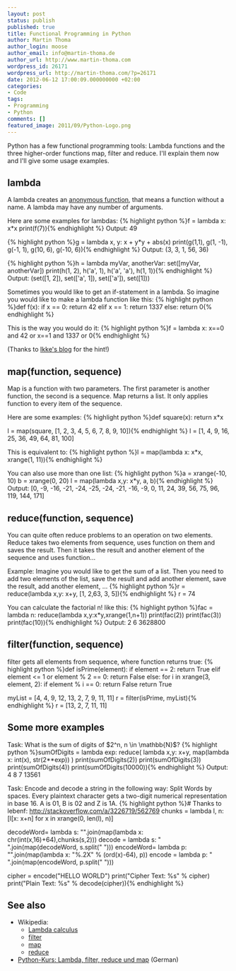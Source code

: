```yaml
---
layout: post
status: publish
published: true
title: Functional Programming in Python
author: Martin Thoma
author_login: moose
author_email: info@martin-thoma.de
author_url: http://www.martin-thoma.com
wordpress_id: 26171
wordpress_url: http://martin-thoma.com/?p=26171
date: 2012-06-12 17:00:09.000000000 +02:00
categories:
- Code
tags:
- Programming
- Python
comments: []
featured_image: 2011/09/Python-Logo.png
---
```

Python has a few functional programming tools: Lambda functions and the three higher-order functions map, filter and reduce. I'll explain them now and I'll give some usage examples.

<h2>lambda</h2>
A lambda creates an <a href="http://en.wikipedia.org/wiki/Anonymous_function">anonymous function</a>, that means a function without a name. A lambda may have any number of arguments.

Here are some examples for lambdas:
{% highlight python %}f = lambda x: x*x
print(f(7)){% endhighlight %}
Output: 49

{% highlight python %}g = lambda x, y: x + y*y + abs(x)
print(g(1,1), g(1, -1), g(-1, 1), g(10, 6), g(-10, 6)){% endhighlight %}
Output: (3, 3, 1, 56, 36)

{% highlight python %}h = lambda myVar, anotherVar: set([myVar, anotherVar])
print(h(1, 2), h('a', 1), h('a', 'a'), h(1, 1)){% endhighlight %}
Output: (set([1, 2]), set(['a', 1]), set(['a']), set([1]))

Sometimes you would like to get an if-statement in a lambda.
So imagine you would like to make a lambda function like this:
{% highlight python %}def f(x):
    if x == 0:
        return 42
    elif x == 1:
        return 1337
    else:
        return 0{% endhighlight %}

This is the way you would do it:
{% highlight python %}f = lambda x: x==0 and 42 or x==1 and 1337 or 0{% endhighlight %}

(Thanks to <a href="http://eikke.com/python-ifelse-in-lambda/">Ikke's blog</a> for the hint!)

<h2>map(function, sequence)</h2>
Map is a function with two parameters. The first parameter is another function, the second is a sequence. Map returns a list. It only applies function to every item of the sequence.

Here are some examples:
{% highlight python %}def square(x):
    return x*x

l = map(square, [1, 2, 3, 4, 5, 6, 7, 8, 9, 10]){% endhighlight %}
l = [1, 4, 9, 16, 25, 36, 49, 64, 81, 100]

This is equivalent to:
{% highlight python %}l = map(lambda x: x*x, xrange(1, 11)){% endhighlight %}

You can also use more than one list:
{% highlight python %}a = xrange(-10, 10)
b = xrange(0, 20)
l = map(lambda x,y: x*y, a, b){% endhighlight %}
Output: [0, -9, -16, -21, -24, -25, -24, -21, -16, -9, 0, 11, 24, 39, 56, 75, 96, 119, 144, 171]

<h2>reduce(function, sequence)</h2>
You can quite often reduce problems to an operation on two elements. Reduce takes two elements from sequence, uses function on them and saves the result. Then it takes the result and another element of the sequence and uses function...

Example: Imagine you would like to get the sum of a list. Then you need to add two elements of the list, save the result and add another element, save the result, add another element, ...
{% highlight python %}r = reduce(lambda x,y: x+y, [1, 2,63, 3, 5]){% endhighlight %}
r = 74

You can calculate the factorial n! like this:
{% highlight python %}fac = lambda n: reduce(lambda x,y:x*y,xrange(1,n+1))
print(fac(2))
print(fac(3))
print(fac(10)){% endhighlight %}
Output: 2
6
3628800

<h2>filter(function, sequence)</h2>
filter gets all elements from sequence, where function returns true:
{% highlight python %}def isPrime(element):
    if element == 2:
        return True
    elif element <= 1 or element % 2 == 0:
        return False
    else:
        for i in xrange(3, element, 2):
            if element % i == 0:
                return False
    return True

myList = [4, 4, 9, 12, 13, 2, 7, 9, 11, 11]
r = filter(isPrime, myList){% endhighlight %}
r = [13, 2, 7, 11, 11]

<h2>Some more examples</h2>
Task: What is the sum of digits of $2^n, n \in \mathbb{N}$?
{% highlight python %}sumOfDigits = lambda exp: reduce(
                                  lambda x,y: x+y, 
                                  map(lambda x: int(x), str(2**exp))
                                )
print(sumOfDigits(2))
print(sumOfDigits(3))
print(sumOfDigits(4))
print(sumOfDigits(10000)){% endhighlight %}
Output: 4
8
7
13561

Task: Encode and decode a string in the following way: Split Words by spaces. Every plaintext character gets a two-digit numerical representation in base 16. A is 01, B is 02 and Z is 1A.
{% highlight python %}# Thanks to lebenf: http://stackoverflow.com/a/3226719/562769
chunks = lambda l, n: [l[x: x+n] for x in xrange(0, len(l), n)]

decodeWord= lambda s: "".join(map(lambda x: chr(int(x,16)+64),chunks(s,2)))
decode    = lambda s: " ".join(map(decodeWord, s.split(" ")))
encodeWord= lambda p: "".join(map(lambda x: "%.2X" % (ord(x)-64), p))
encode    = lambda p: " ".join(map(encodeWord, p.split(" ")))

cipher = encode("HELLO WORLD")
print("Cipher Text: %s" % cipher)
print("Plain Text: %s" % decode(cipher)){% endhighlight %}

<h2>See also</h2>
<ul>
  <li>Wikipedia:
    <ul>
      <li><a href="http://en.wikipedia.org/wiki/Lambda_calculus">Lambda calculus</a></li>
      <li><a href="http://en.wikipedia.org/wiki/Filter_(higher-order_function)">filter</a></li>
      <li><a href="http://en.wikipedia.org/wiki/Map_(higher-order_function)">map</a></li>
      <li><a href="http://en.wikipedia.org/wiki/Reduce_(higher-order_function)">reduce</a></li>
    </ul>
  </li>
  <li><a href="http://www.python-kurs.eu/lambda.php">Python-Kurs: Lambda, filter, reduce und map</a> (German)</li>
</ul>

